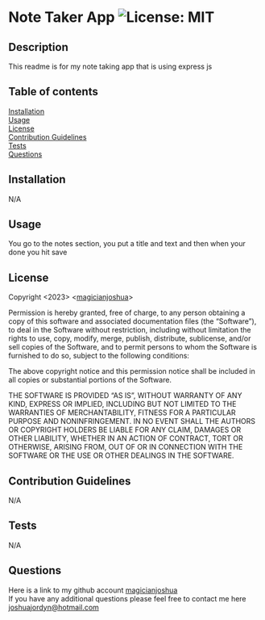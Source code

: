 # Note Taker App ![License: MIT](https://img.shields.io/badge/License-MIT-blue.svg)
## Description <br>
This readme is for my note taking app that is using express js <br>
## Table of contents <br>
[Installation](#installation-) <br>
[Usage](#usage-) <br>
[License](#license-) <br>
[Contribution Guidelines](#Contribution-Guidelines-) <br>
[Tests](#tests-)<br>
[Questions](#questions-) <br>

## Installation <br>
N/A <br>
## Usage <br>
You go to the notes section, you put a title and text and then when your done you hit save <br>
## License <br>
Copyright <2023> <[magicianjoshua](https://github.com/magicianjoshua)> <br>
        

Permission is hereby granted, free of charge, to any person obtaining a copy 
of this software and associated documentation files (the “Software”), 
to deal in the Software without restriction, including without limitation the 
rights to use, copy, modify, merge, publish, distribute, sublicense, and/or sell 
copies of the Software, and to permit persons to whom the Software is furnished to
do so, subject to the following conditions:

The above copyright notice and this permission notice shall be included in all copies or substantial
portions of the Software. 
        
THE SOFTWARE IS PROVIDED “AS IS”, WITHOUT WARRANTY OF ANY KIND, 
EXPRESS OR IMPLIED, INCLUDING BUT NOT LIMITED TO THE WARRANTIES OF MERCHANTABILITY, 
FITNESS FOR A PARTICULAR PURPOSE AND NONINFRINGEMENT. IN NO EVENT SHALL THE AUTHORS OR COPYRIGHT HOLDERS 
BE LIABLE FOR ANY CLAIM, DAMAGES OR OTHER LIABILITY, WHETHER IN AN ACTION OF CONTRACT, TORT
OR OTHERWISE, ARISING FROM, OUT OF OR IN CONNECTION WITH THE SOFTWARE OR THE USE OR OTHER DEALINGS IN THE SOFTWARE. <br> 
## Contribution Guidelines <br> 
N/A <br>
## Tests <br>
N/A
## Questions <br> 
Here is a link to my github account [magicianjoshua](https://github.com/magicianjoshua) <br>
If you have any additional questions please feel free to contact me here joshuajordyn@hotmail.com